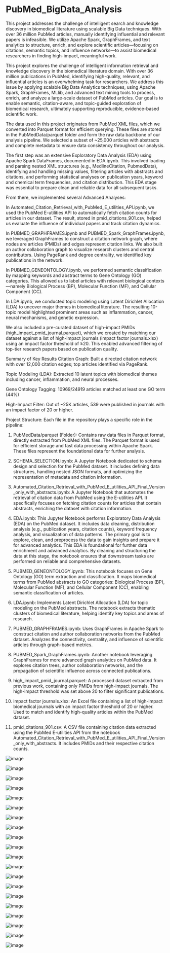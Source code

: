 # PubMed_BigData_Analysis
This project addresses the challenge of intelligent search and knowledge discovery in biomedical literature using scalable Big Data techniques. With over 36 million PubMed articles, manually identifying influential and relevant papers is infeasible. We utilize Apache Spark, GraphFrames, and text analytics to structure, enrich, and explore scientific articles—focusing on citations, semantic topics, and influence networks—to assist biomedical researchers in finding high-impact, meaningful work.

This project explores the challenge of intelligent information retrieval and knowledge discovery in the biomedical literature domain. With over 36 million publications in PubMed, identifying high-quality, relevant, and influential articles is an overwhelming task for researchers. We address this issue by applying scalable Big Data Analytics techniques, using Apache Spark, GraphFrames, MLlib, and advanced text mining tools to process, enrich, and analyze a large-scale dataset of PubMed articles. Our goal is to enable semantic, citation-aware, and topic-guided exploration of biomedical research, ultimately supporting reproducible, evidence-based scientific work.

The data used in this project originates from PubMed XML files, which we converted into Parquet format for efficient querying. These files are stored in the PubMedData/parquet folder and form the raw data backbone of our analysis pipeline. We selected a subset of ~25,000 articles with abstracts and complete metadata to ensure data consistency throughout our analysis.

The first step was an extensive Exploratory Data Analysis (EDA) using Apache Spark DataFrames, documented in EDA.ipynb. This involved loading and parsing nested XML structures (e.g., MedlineCitation, PubmedData), identifying and handling missing values, filtering articles with abstracts and citations, and performing statistical analyses on publication years, keyword and chemical term frequencies, and citation distribution. This EDA stage was essential to prepare clean and reliable data for all subsequent tasks.

From there, we implemented several Advanced Analyses:

In Automated_Citation_Retrieval_with_PubMed_E_utilities_API.ipynb, we used the PubMed E-utilities API to automatically fetch citation counts for articles in our dataset. The result, stored in pmid_citations_901.csv, helped us evaluate the influence of individual papers and track citation dynamics.

In PUBMED_GRAPHFRAMES.ipynb and PUBMED_Spark_GraphFrames.ipynb, we leveraged GraphFrames to construct a citation network graph, where nodes are articles (PMIDs) and edges represent citation links. We also built an author collaboration graph to visualize research clusters and central contributors. Using PageRank and degree centrality, we identified key publications in the network.

In PUBMED_GENEONTOLOGY.ipynb, we performed semantic classification by mapping keywords and abstract terms to Gene Ontology (GO) categories. This allowed us to label articles with relevant biological contexts—namely Biological Process (BP), Molecular Function (MF), and Cellular Component (CC).

In LDA.ipynb, we conducted topic modeling using Latent Dirichlet Allocation (LDA) to uncover major themes in biomedical literature. The resulting 10-topic model highlighted prominent areas such as inflammation, cancer, neural mechanisms, and genetic expression.

We also included a pre-curated dataset of high-impact PMIDs (high_impact_pmid_journal.parquet), which we created by matching our dataset against a list of high-impact journals (impact factor journals.xlsx) using an impact factor threshold of ≥20. This enabled advanced filtering of top-tier research papers based on publication quality.


Summary of Key Results
Citation Graph: Built a directed citation network with over 12,000 citation edges; top articles identified via PageRank.

Topic Modeling (LDA): Extracted 10 latent topics with biomedical themes including cancer, inflammation, and neural processes.

Gene Ontology Tagging: 10969/24919 articles matched at least one GO term (44%)

High-Impact Filter: Out of ~25K articles, 539 were published in journals with an impact factor of 20 or higher.


Project Structure:
Each file in the repository plays a specific role in the pipeline:

1. PubMedData/parquet (Folder):
Contains raw data files in Parquet format, directly extracted from PubMed XML files. The Parquet format is used for efficient storage and fast data processing within Apache Spark. These files represent the foundational data for further analysis.

2. SCHEMA_SELECTION.ipynb:
A Jupyter Notebook dedicated to schema design and selection for the PubMed dataset. It includes defining data structures, handling nested JSON formats, and optimizing the representation of metadata and citation information.

3. Automated_Citation_Retrieval_with_PubMed_E_utilities_API_Final_Version_only_with_abstracts.ipynb:
A Jupyter Notebook that automates the retrieval of citation data from PubMed using the E-utilities API. It specifically focuses on fetching citation counts for articles that contain abstracts, enriching the dataset with citation information.

4. EDA.ipynb:
This Jupyter Notebook performs Exploratory Data Analysis (EDA) on the PubMed dataset. It includes data cleaning, distribution analysis (e.g., publication years, citation counts), keyword frequency analysis, and visualization of data patterns. The primary goal is to explore, clean, and preprocess the data to gain insights and prepare it for advanced analytics. This EDA is foundational for further data enrichment and advanced analytics. By cleaning and structuring the data at this stage, the notebook ensures that downstream tasks are performed on reliable and comprehensive datasets.

5. PUBMED_GENEONTOLOGY.ipynb:
This notebook focuses on Gene Ontology (GO) term extraction and classification. It maps biomedical terms from PubMed abstracts to GO categories: Biological Process (BP), Molecular Function (MF), and Cellular Component (CC), enabling semantic classification of articles.

6. LDA.ipynb:
Implements Latent Dirichlet Allocation (LDA) for topic modeling on the PubMed abstracts. The notebook extracts thematic clusters of biomedical literature, helping identify key topics and areas of research.

7. PUBMED_GRAPHFRAMES.ipynb:
Uses GraphFrames in Apache Spark to construct citation and author collaboration networks from the PubMed dataset. Analyzes the connectivity, centrality, and influence of scientific articles through graph-based metrics.

8. PUBMED_Spark_GraphFrames.ipynb:
Another notebook leveraging GraphFrames for more advanced graph analytics on PubMed data. It explores citation trees, author collaboration networks, and the propagation of scientific influence across connected publications.

9. high_impact_pmid_journal.parquet:
A processed dataset extracted from previous work, containing only PMIDs from high-impact journals. The high-impact threshold was set above 20 to filter significant publications.

10. impact factor journals.xlsx:
An Excel file containing a list of high-impact biomedical journals with an impact factor threshold of 20 or higher. Used to match and identify high-quality articles within the PubMed dataset.

11. pmid_citations_901.csv:
A CSV file containing citation data extracted using the PubMed E-utilities API from the notebook Automated_Citation_Retrieval_with_PubMed_E_utilities_API_Final_Version_only_with_abstracts. It includes PMIDs and their respective citation counts.

![image](https://github.com/user-attachments/assets/e549d46e-12ae-456e-b060-285002ad9b84)

![image](https://github.com/user-attachments/assets/dd5977c4-b318-4da9-8630-4bb4b8b47586)

![image](https://github.com/user-attachments/assets/b310274c-d4cd-4f0f-beeb-4bf3a13056c0)

![image](https://github.com/user-attachments/assets/bbbf0b29-e886-4958-8b11-000729bff652)

![image](https://github.com/user-attachments/assets/208a52d8-fbd6-4dbd-b24a-e3ed35e6b1d0)

![image](https://github.com/user-attachments/assets/3b3f11de-2994-4fb1-ba46-5533a64dcc85)

![image](https://github.com/user-attachments/assets/ebbc4e10-f869-402d-bdf6-7e901d485339)

![image](https://github.com/user-attachments/assets/da56167a-7dd2-4958-8245-e3a4eb5fc466)

![image](https://github.com/user-attachments/assets/821f7035-5385-48e7-9b4c-a7a9f379af0a)

![image](https://github.com/user-attachments/assets/df33e094-97ee-4dc9-b5e7-6837f0085338)

![image](https://github.com/user-attachments/assets/974ec8f8-623d-4412-be71-66abec7486d2)

![image](https://github.com/user-attachments/assets/79843ca7-f007-41b2-8666-35055f903c58)

![image](https://github.com/user-attachments/assets/1c0e6669-8587-44bd-91c0-77a1d9ee32b9)

![image](https://github.com/user-attachments/assets/2e975387-7634-42fb-88bc-42b800a505ca)

![image](https://github.com/user-attachments/assets/ab3309e4-473e-4bae-91c7-4815e7a9f13e)

![image](https://github.com/user-attachments/assets/e452a071-4347-4e71-925b-229ba2c1825f)

![image](https://github.com/user-attachments/assets/79cf9efe-2fb1-465e-82ae-bf2530b5183d)

![image](https://github.com/user-attachments/assets/ac8b04bd-f171-44cc-b0e4-305bbca74511)

![image](https://github.com/user-attachments/assets/9623830d-2894-47e1-bef2-08d83855d3c0)

![image](https://github.com/user-attachments/assets/734b099d-c5b6-4ccb-8eec-8e4ab0ada4f5)
